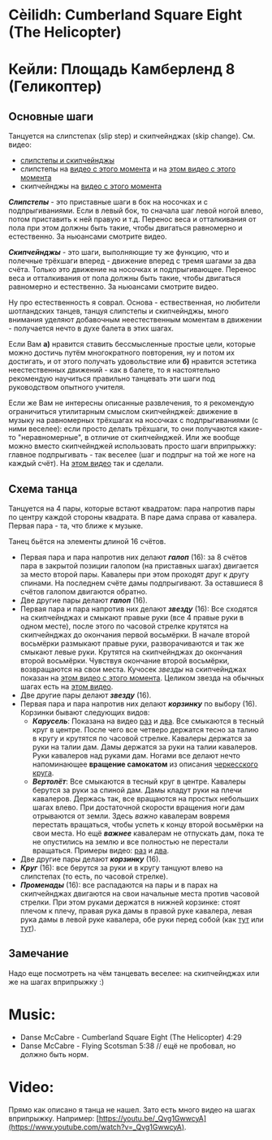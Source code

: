 Cèilidh: Cumberland Square Eight (The Helicopter)
=================================================
# Кейли: Площадь Камберленд 8 (Геликоптер)

## Основные шаги

Танцуется на слипстепах (slip step) и скипчейнджах (skip change). См. видео:

- [слипстепы и скипчейнджы](https://www.youtube.com/watch?v=GytbP23kS7o)
- слипстепы на [видео с этого момента](https://youtu.be/t_pHry4NIpI?t=340) и на [этом видео с этого момента](https://youtu.be/Wm_5l_bs-6Y?t=41)
- скипчейнджы на [видео с этого момента](https://youtu.be/t_pHry4NIpI?t=35)

___Слипстепы___ - это приставные шаги в бок на носочках и с подпрыгиваниями. Если в левый бок, то сначала шаг левой ногой влево, потом приставить к ней правую и т.д. Перенос веса и отталкивания от пола при этом должны быть такие, чтобы двигаться равномерно и естественно. За ньюансами смотрите видео.

___Скипчейнджы___ - это шаги, выполняющие ту же функцию, что и полечные трёхшаги вперед - движение вперед с тремя шагами за два счёта. Только это движение на носочках и подпрыгивающее. Перенос веса и отталкивания от пола должны быть такие, чтобы двигаться равномерно и естественно. За ньюансами смотрите видео.

Ну про естественность я соврал. Основа - ествественная, но любители шотландских танцев, танцуя слипстепы и скипчейнджы, много внимания уделяют добавочным неестественным моментам в движении - получается нечто в духе балета в этих шагах.

Если Вам __а)__ нравится ставить бессмысленные простые цели, которые можно достичь путём многократного повторения, ну и потом их достигать, и от этого получать удовольствие или __б)__ нравится эстетика неестественных движений - как в балете, то я настоятельно рекомендую научиться правильно танцевать эти шаги под руководством опытного учителя.

Если же Вам не интересны описанные развлечения, то я рекомендую ограничиться утилитарным смыслом скипчейнджей: движение в музыку на равномерных трёхшагах на носочках с подпрыгиваниями (с ними веселее): если просто делать трёхшаги, то они получаются какие-то "неравномерные", в отличие от скипчейнджей. Или же вообще можно вместо скипчейнджей использовать просто шаги вприпрыжку: главное подпрыгивать - так веселее (шаг и подпрыг на той же ноге на каждый счёт). На [этом видео](https://www.youtube.com/watch?v=_Qvg1GwwcyA) так и сделали.

## Схема танца

Танцуется на 4 пары, которые встают квадратом: пара напротив пары по центру каждой стороны квадрата. В паре дама справа от кавалера. Первая пара - та, что ближе к музыке.

Танец бьётся на элементы длиной 16 счётов.

- Первая пара и пара напротив них делают ___галоп___ (16): за 8 счётов пара в закрытой позиции галопом (на приставных шагах) двигается за место второй пары. Кавалеры при этом проходят друг к другу спинами. На последнем счёте дамы подпрыгивают. За оставшиеся 8 счётов галопом двигаются обратно.
- Две другие пары делают ___галоп___ (16).
- Первая пара и пара напротив них делают ___звезду___ (16): Все сходятся на скипчейнджах и смыкают правые руки (все 4 правые руки в одном месте), после этого по часовой стрелке крутятся на скипчейнджах до окончания первой восьмёрки. В начале второй восьмёрки размыкают правые руки, разворачиваются и так же смыкают левые руки. Крутятся на скипчейнджах до окончания второй восьмёрки. Чувствуя окончание второй восьмёрки, возвращаются на свои места. Кучосек _звезды_ на скипчейнджах показан на [этом видео с этого момента](https://youtu.be/5LbPSutwJqo?t=57). Целиком звезда на обычных шагах есть на [этом видео](https://youtu.be/_Qvg1GwwcyA?t=43).
- Две другие пары делают ___звезду___ (16).
- Первая пара и пара напротив них делают ___корзинку___ по выбору (16). Корзинки бывают следующих видов:
  - ___Карусель___: Показана на видео [раз](https://youtu.be/LrHpugmoXDw?t=40) и [два](https://youtu.be/UY_dmvBrhYw?t=242). Все смыкаются в тесный круг в центре. После чего все четверо держатся тесно за талию в кругу и крутятся по часовой стрелке. Кавалеры держатся за руки на талии дам. Дамы держатся за руки на талии кавалеров. Руки кавалеров над руками дам. Ногами все делают нечто напоминающее __вращение самокатом__ из описания [черкесского круга](cercle-circassien.md).
  - ___Вертолёт___: Все смыкаются в тесный круг в центре. Кавалеры берутся за руки за спиной дам. Дамы кладут руки на плечи кавалеров. Держась так, все вращаются на простых небольших шагах влево. При достаточной скорости вращения ноги дам отрываются от земли. Здесь _важно_ кавалерам вовремя перестать вращаться, чтобы успеть к концу второй восьмёрки на свои места. Но ещё ___важнее___ кавалерам не отпускать дам, пока те не опустились на землю и все полностью не перестали вращаться. Примеры видео: [раз](https://youtu.be/_Qvg1GwwcyA?t=134) и [два](https://youtu.be/cBx7c7a7SR4?t=19).
- Две другие пары делают ___корзинку___ (16).
- ___Круг___ (16): все берутся за руки и в кругу танцуют влево на слипстепах (то есть, по часовой стрелке).
- ___Променады___ (16): все распадаются на пары и в парах на скипчейнджах двигаются на свои начальные места против часовой стрелки. При этом руками держатся в нижней корзинке: стоят плечом к плечу, правая рука дамы в правой руке кавалера, левая рука дамы в левой руке кавалера, обе руки перед собой (как [тут](https://youtu.be/LrHpugmoXDw?t=62) или [тут](https://youtu.be/TO90D4oHYSA?t=6)).

## Замечание
Надо еще посмотреть на чём танцевать веселее: на скипчейнджах или же на шагах вприпрыжку :)

Music:
======
- Danse McCabre - Cumberland Square Eight (The Helicopter) 4:29
- Danse McCabre - Flying Scotsman 5:38 // ещё не пробовал, но должно быть норм.

Video:
======
Прямо как описано я танца не нашел. Зато есть много видео на шагах вприпрыжку. Например: [https://youtu.be/_Qvg1GwwcyA](https://www.youtube.com/watch?v=_Qvg1GwwcyA).
